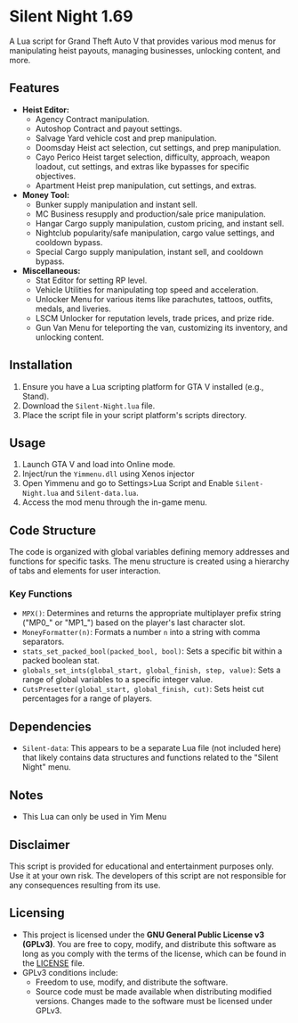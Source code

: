 
# Silent Night 1.69

A Lua script for Grand Theft Auto V that provides various mod menus for manipulating heist payouts, managing businesses, unlocking content, and more.

## Features

* **Heist Editor:**
    * Agency Contract manipulation.
    * Autoshop Contract and payout settings.
    * Salvage Yard vehicle cost and prep manipulation.
    * Doomsday Heist act selection, cut settings, and prep manipulation.
    * Cayo Perico Heist target selection, difficulty, approach, weapon loadout, cut settings, and extras like bypasses for specific objectives.
    * Apartment Heist prep manipulation, cut settings, and extras.
* **Money Tool:**
    * Bunker supply manipulation and instant sell.
    * MC Business resupply and production/sale price manipulation.
    * Hangar Cargo supply manipulation, custom pricing, and instant sell.
    * Nightclub popularity/safe manipulation, cargo value settings, and cooldown bypass.
    * Special Cargo supply manipulation, instant sell, and cooldown bypass.
* **Miscellaneous:**
    * Stat Editor for setting RP level.
    * Vehicle Utilities for manipulating top speed and acceleration.
    * Unlocker Menu for various items like parachutes, tattoos, outfits, medals, and liveries.
    * LSCM Unlocker for reputation levels, trade prices, and prize ride.
    * Gun Van Menu for teleporting the van, customizing its inventory, and unlocking content.

## Installation

1. Ensure you have a Lua scripting platform for GTA V installed (e.g., Stand).
2. Download the `Silent-Night.lua` file. 
3. Place the script file in your script platform's scripts directory.

## Usage

1. Launch GTA V and load into Online mode.
2. Inject/run the `Yimmenu.dll` using Xenos injector
3. Open Yimmenu and go to Settings>Lua Script and Enable `Silent-Night.lua` and `Silent-data.lua`.
4. Access the mod menu through the in-game menu.

## Code Structure

The code is organized with global variables defining memory addresses and functions for specific tasks. The menu structure is created using a hierarchy of tabs and elements for user interaction.

### Key Functions

* `MPX()`: Determines and returns the appropriate multiplayer prefix string ("MP0_" or "MP1_") based on the player's last character slot.
* `MoneyFormatter(n)`: Formats a number `n` into a string with comma separators.
* `stats_set_packed_bool(packed_bool, bool)`: Sets a specific bit within a packed boolean stat.
* `globals_set_ints(global_start, global_finish, step, value)`: Sets a range of global variables to a specific integer value.
* `CutsPresetter(global_start, global_finish, cut)`: Sets heist cut percentages for a range of players.

## Dependencies

* `Silent-data`: This appears to be a separate Lua file (not included here) that likely contains data structures and functions related to the "Silent Night" menu. 

## Notes

* This Lua can only be used in Yim Menu

## Disclaimer

This script is provided for educational and entertainment purposes only. Use it at your own risk. The developers of this script are not responsible for any consequences resulting from its use.

## Licensing

-  This project is licensed under the **GNU General Public License v3 (GPLv3)**. You are free to copy, modify, and distribute this software as long as you comply with the terms of the license, which can be found in the [LICENSE](LICENSE) file.
-  GPLv3 conditions include:
   -  Freedom to use, modify, and distribute the software.
   -  Source code must be made available when distributing modified versions.
        Changes made to the software must be licensed under GPLv3.
